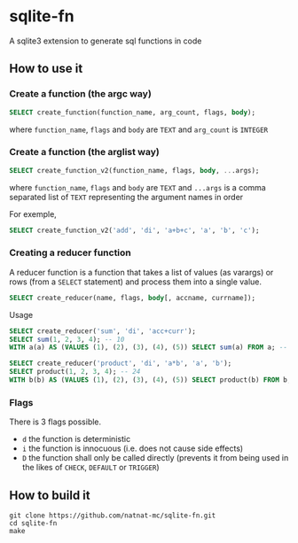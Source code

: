 # sqlite-fn

A sqlite3 extension to generate sql functions in code

## How to use it

### Create a function (the argc way)

```sql
SELECT create_function(function_name, arg_count, flags, body);
```
where `function_name`, `flags` and `body` are `TEXT` and `arg_count` is `INTEGER`

### Create a function (the arglist way)

```sql
SELECT create_function_v2(function_name, flags, body, ...args);
```

where `function_name`, `flags` and `body` are `TEXT` and `...args` is a comma separated list of `TEXT` representing the argument names in order

For exemple,
```sql
SELECT create_function_v2('add', 'di', 'a+b+c', 'a', 'b', 'c');
```

### Creating a reducer function

A reducer function is a function that takes a list of values (as varargs) or rows (from a `SELECT` statement) and process them into a single value.

```sql
SELECT create_reducer(name, flags, body[, accname, currname]);
```

Usage
```sql
SELECT create_reducer('sum', 'di', 'acc+curr');
SELECT sum(1, 2, 3, 4); -- 10
WITH a(a) AS (VALUES (1), (2), (3), (4), (5)) SELECT sum(a) FROM a; -- 15

SELECT create_reducer('product', 'di', 'a*b', 'a', 'b');
SELECT product(1, 2, 3, 4); -- 24
WITH b(b) AS (VALUES (1), (2), (3), (4), (5)) SELECT product(b) FROM b; -- 120
```

### Flags

There is 3 flags possible.

- `d` the function is deterministic
- `i` the function is innocuous (i.e. does not cause side effects)
- `D` the function shall only be called directly (prevents it from being used in the likes of `CHECK`, `DEFAULT` or `TRIGGER`)

## How to build it

```
git clone https://github.com/natnat-mc/sqlite-fn.git
cd sqlite-fn
make
```
